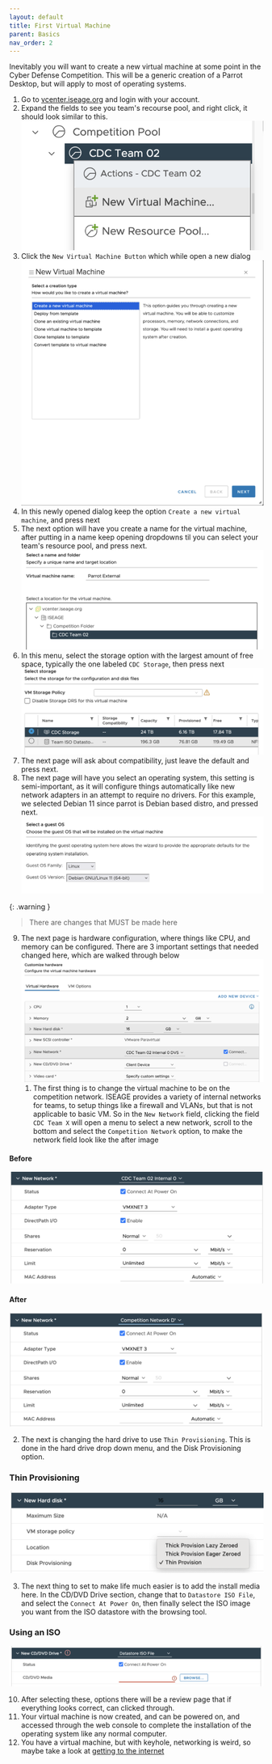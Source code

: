 ```yaml
---
layout: default
title: First Virtual Machine
parent: Basics
nav_order: 2
---
```


Inevitably you will want to create a new virtual machine at some point in the Cyber Defense Competition. This will be a generic creation of a Parrot Desktop, but will apply to most of operating systems.

1. Go to [vcenter.iseage.org](https://vcenter.isage.org) and login with your account.
2. Expand the fields to see you team's recourse pool, and right click, it should look similar to this.
![vm creation](/assets/basics/first-virtual-machine/vm-creation.png)
3. Click the `New Virtual Machine Button` which while open a new dialog
![dialog1](/assets/basics/first-virtual-machine/dialog1.png)
4. In this newly opened dialog keep the option `Create a new virtual machine`, and press next
5. The next option will have you create a name for the virtual machine, after putting in a name keep opening dropdowns til you can select your team's resource pool, and press next.
![naming](/assets/basics/first-virtual-machine/naming.png)
6. In this menu, select the storage option with the largest amount of free space, typically the one labeled `CDC Storage`, then press next
![storage](/assets/basics/first-virtual-machine/storage.png)
7. The next page will ask about compatibility, just leave the default and press next.
8. The next page will have you select an operating system, this setting is semi-important, as it will configure things automatically like new network adapters in an attempt to require no drivers. For this example, we selected Debian 11 since parrot is Debian based distro, and pressed next.
![os selection](/assets/basics/first-virtual-machine/os-selection.png)

{: .warning }
> There are changes that MUST be made here

9. The next page is hardware configuration, where things like CPU, and memory can be configured. There are 3 important settings that needed changed here, which are walked through below
![customize hardware](/assets/basics/first-virtual-machine/customize-hardware.png)
   1. The first thing is to change the virtual machine to be on the competition network. ISEAGE provides a variety of internal networks for teams, to setup things like a firewall and VLANs, but that is not applicable to basic VM. So in the `New Network` field, clicking the field `CDC Team X` will open a menu to select a new network, scroll to the bottom and select the `Competition Network` option, to make the network field look like the after image

#### Before

![internal-net](/assets/basics/first-virtual-machine/internal-net.png)

#### After

![comp net](/assets/basics/first-virtual-machine/comp-net.png)

   2. The next is changing the hard drive to use `Thin Provisioning`. This is done in the hard drive drop down menu, and the Disk Provisioning option.

### Thin Provisioning

![Thin Provisioning](/assets/basics/first-virtual-machine/thin-provision.png)

   3. The next thing to set to make life much easier is to add the install media here. In the CD/DVD Drive section, change that to `Datastore ISO File`, and select the `Connect At Power On`, then finally select the ISO image you want from the ISO datastore with the browsing tool.

### Using an ISO

![iso-selection](/assets/basics/first-virtual-machine/iso-selection.png)

10. After selecting these, options there will be a review page that if everything looks correct, can clicked through. 
11. Your virtual machine is now created, and can be powered on, and accessed through the web console to complete the installation of the operating system like any normal computer.
12. You have a virtual machine, but with keyhole, networking is weird, so maybe take a look at [getting to the internet](first-networking.md)